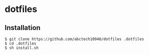 # dotfiles

## Installation

```
$ git clone https://github.com/abctech10946/dotfiles .dotfiles
$ cd .dotfiles
$ sh install.sh
```
